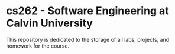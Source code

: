 # cs262 - Software Engineering at Calvin University
This repository is dedicated to the storage of all labs, projects, and homework for the course.
